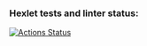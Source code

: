 ### Hexlet tests and linter status:
[![Actions Status](https://github.com/Hyppogriff/python-project-lvl2/workflows/hexlet-check/badge.svg)](https://github.com/Hyppogriff/python-project-lvl2/actions)